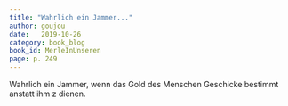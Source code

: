 ```yaml
---
title: "Wahrlich ein Jammer..."
author: goujou
date:   2019-10-26
category: book_blog
book_id: MerleInUnseren
page: p. 249
---
```

Wahrlich ein Jammer, wenn das Gold des Menschen Geschicke bestimmt anstatt ihm z dienen.
